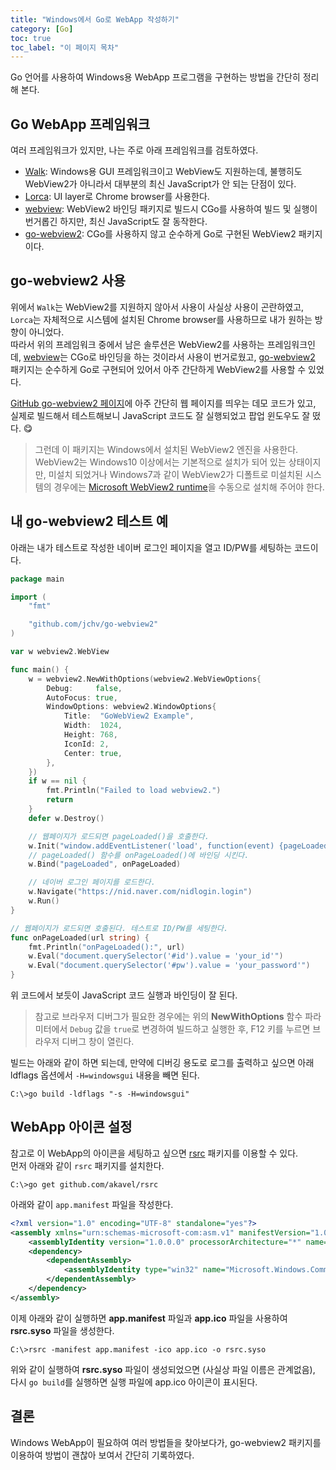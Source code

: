 ```yaml
---
title: "Windows에서 Go로 WebApp 작성하기"
category: [Go]
toc: true
toc_label: "이 페이지 목차"
---
```


Go 언어를 사용하여 Windows용 WebApp 프로그램을 구현하는 방법을 간단히 정리해 본다.

## Go WebApp 프레임워크
여러 프레임워크가 있지만, 나는 주로 아래 프레임워크를 검토하였다.
- [Walk](https://github.com/lxn/walk): Windows용 GUI 프레임워크이고 WebView도 지원하는데, 불행히도 WebView2가 아니라서 대부분의 최신 JavaScript가 안 되는 단점이 있다.
- [Lorca](https://github.com/zserge/lorca): UI layer로 Chrome browser를 사용한다.
- [webview](https://github.com/webview/webview): WebView2 바인딩 패키지로 빌드시 CGo를 사용하여 빌드 및 실행이 번거롭긴 하지만, 최신 JavaScript도 잘 동작한다.
- [go-webview2](https://github.com/jchv/go-webview2): CGo를 사용하지 않고 순수하게 Go로 구현된 WebView2 패키지이다.

## go-webview2 사용
위에서 `Walk`는 WebView2를 지원하지 않아서 사용이 사실상 사용이 곤란하였고, `Lorca`는 자체적으로 시스템에 설치된 Chrome browser를 사용하므로 내가 원하는 방향이 아니었다.  
따라서 위의 프레임워크 중에서 남은 솔루션은 WebView2를 사용하는 프레임워크인데, [webview](https://github.com/webview/webview)는 CGo로 바인딩을 하는 것이라서 사용이 번거로웠고, [go-webview2](https://github.com/jchv/go-webview2) 패키지는 순수하게 Go로 구현되어 있어서 아주 간단하게 WebView2를 사용할 수 있었다.
<br>

[GitHub go-webview2 페이지](https://github.com/jchv/go-webview2)에 아주 간단히 웹 페이지를 띄우는 데모 코드가 있고, 실제로 빌드해서 테스트해보니 JavaScript 코드도 잘 실행되었고 팝업 윈도우도 잘 떴다. 😋  
> 그런데 이 패키지는 Windows에서 설치된 WebView2 엔진을 사용한다. WebView2는 Windows10 이상에서는 기본적으로 설치가 되어 있는 상태이지만, 미설치 되었거나 Windows7과 같이 WebView2가 디폴트로 미설치된 시스템의 경우에는 [Microsoft WebView2 runtime](https://developer.microsoft.com/en-us/microsoft-edge/webview2/)을 수동으로 설치해 주어야 한다.

## 내 go-webview2 테스트 예
아래는 내가 테스트로 작성한 네이버 로그인 페이지을 열고 ID/PW를 세팅하는 코드이다.
```go
package main

import (
    "fmt"

    "github.com/jchv/go-webview2"
)

var w webview2.WebView

func main() {
    w = webview2.NewWithOptions(webview2.WebViewOptions{
        Debug:     false,
        AutoFocus: true,
        WindowOptions: webview2.WindowOptions{
            Title:  "GoWebView2 Example",
            Width:  1024,
            Height: 768,
            IconId: 2,
            Center: true,
        },
    })
    if w == nil {
        fmt.Println("Failed to load webview2.")
        return
    }
    defer w.Destroy()

    // 웹페이지가 로드되면 pageLoaded()을 호출한다.
    w.Init("window.addEventListener('load', function(event) {pageLoaded(location.href);})")
    // pageLoaded() 함수를 onPageLoaded()에 바인딩 시킨다.
    w.Bind("pageLoaded", onPageLoaded)

    // 네이버 로그인 페이지를 로드한다.
    w.Navigate("https://nid.naver.com/nidlogin.login")
    w.Run()
}

// 웹페이지가 로드되면 호출된다. 테스트로 ID/PW를 세팅한다.
func onPageLoaded(url string) {
    fmt.Println("onPageLoaded():", url)
    w.Eval("document.querySelector('#id').value = 'your_id'")
    w.Eval("document.querySelector('#pw').value = 'your_password'")
}
```
위 코드에서 보듯이 JavaScript 코드 실행과 바인딩이 잘 된다.
> 참고로 브라우저 디버그가 필요한 경우에는 위의 **NewWithOptions** 함수 파라미터에서 `Debug` 값을 `true`로 변경하여 빌드하고 실행한 후, F12 키를 누르면 브라우저 디버그 창이 열린다.

빌드는 아래와 같이 하면 되는데, 만약에 디버깅 용도로 로그를 출력하고 싶으면 아래 ldflags 옵션에서 `-H=windowsgui` 내용을 빼면 된다.
```shell
C:\>go build -ldflags "-s -H=windowsgui"
```

## WebApp 아이콘 설정
참고로 이 WebApp의 아이콘을 세팅하고 싶으면 [rsrc](https://github.com/akavel/rsrc) 패키지를 이용할 수 있다.  
먼저 아래와 같이 `rsrc` 패키지를 설치한다.
```shell
C:\>go get github.com/akavel/rsrc
```

아래와 같이 `app.manifest` 파일을 작성한다.
```xml
<?xml version="1.0" encoding="UTF-8" standalone="yes"?>
<assembly xmlns="urn:schemas-microsoft-com:asm.v1" manifestVersion="1.0">
    <assemblyIdentity version="1.0.0.0" processorArchitecture="*" name="App" type="win32"/>
    <dependency>
        <dependentAssembly>
            <assemblyIdentity type="win32" name="Microsoft.Windows.Common-Controls" version="6.0.0.0" processorArchitecture="*" publicKeyToken="6595b64144ccf1df" language="*"/>
        </dependentAssembly>
    </dependency>
</assembly>
```

이제 아래와 같이 실행하면 **app.manifest** 파일과 **app.ico** 파일을 사용하여 **rsrc.syso** 파일을 생성한다.
```shell
C:\>rsrc -manifest app.manifest -ico app.ico -o rsrc.syso
```

위와 같이 실행하여 **rsrc.syso** 파일이 생성되었으면 (사실상 파일 이름은 관계없음), 다시 `go build`를 실행하면 실행 파일에 app.ico 아이콘이 표시된다.

## 결론
Windows WebApp이 필요하여 여러 방법들을 찾아보다가, go-webview2 패키지를 이용하여 방법이 괜찮아 보여서 간단히 기록하였다.
